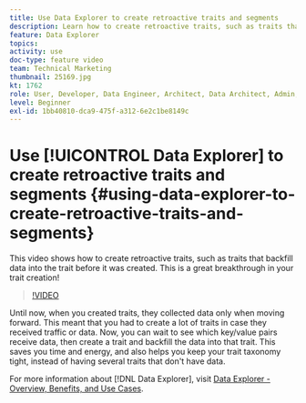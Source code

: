 ```yaml
---
title: Use Data Explorer to create retroactive traits and segments
description: Learn how to create retroactive traits, such as traits that backfill data into the trait before it was created. This is a great breakthrough in your trait creation!
feature: Data Explorer
topics: 
activity: use
doc-type: feature video
team: Technical Marketing
thumbnail: 25169.jpg
kt: 1762
role: User, Developer, Data Engineer, Architect, Data Architect, Admin, Leader
level: Beginner
exl-id: 1bb40810-dca9-475f-a312-6e2c1be8149c
---
```

# Use [!UICONTROL Data Explorer] to create retroactive traits and segments {#using-data-explorer-to-create-retroactive-traits-and-segments}

This video shows how to create retroactive traits, such as traits that backfill data into the trait before it was created. This is a great breakthrough in your trait creation!

>[!VIDEO](https://video.tv.adobe.com/v/25169/?quality=12)

Until now, when you created traits, they collected data only when moving forward. This meant that you had to create a lot of traits in case they received traffic or data. Now, you can wait to see which key/value pairs receive data, then create a trait and backfill the data into that trait. This saves you time and energy, and also helps you keep your trait taxonomy tight, instead of having several traits that don't have data.

For more information about [!DNL Data Explorer], visit [Data Explorer - Overview, Benefits, and Use Cases](https://experiencecloud.adobe.com/resources/help/en_US/aam/data-explorer.html).
